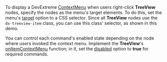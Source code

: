 To display a DevExtreme [ContextMenu](/Demos/WidgetsGallery/Demo/ContextMenu/Basics/) when users right-click **TreeView** nodes, specify the nodes as the menu's target elements. To do this, set the menu's [target](/Documentation/ApiReference/UI_Widgets/dxContextMenu/Configuration/#target) option to a CSS selector. Since all **TreeView** nodes use the `dx-treeview-item` class, you can use this class' selector, as shown in this demo.

You can control each command's enabled state depending on the node where users invoked the context menu. Implement the **TreeView**'s [onItemContextMenu](/Documentation/ApiReference/UI_Widgets/dxTreeView/Configuration/#onItemContextMenu) function; in it, set the [disabled](/Documentation/ApiReference/UI_Widgets/dxContextMenu/Configuration/items/#disabled) option to **true** for required commands.